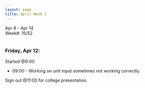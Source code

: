 ```yaml
---
layout: page
title: April Week 2
---
```


Apr 8 - Apr 14<br>
Week#: 15/52<br><br>

### Friday, Apr 12:

Started @9:00

- 09:00 - Working on unit input sometimes not working correctly.

Sign out @11:00 for college presentation.